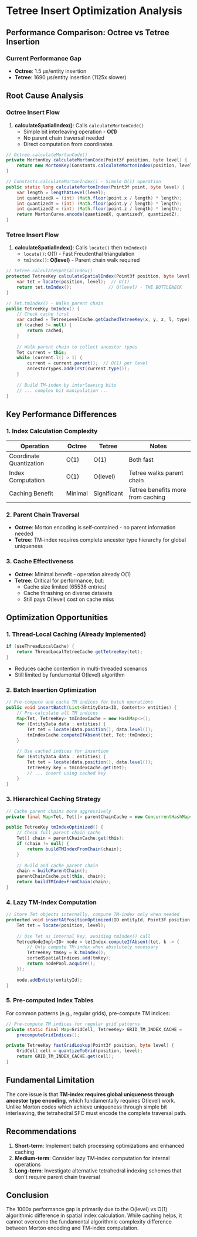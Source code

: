 # Tetree Insert Optimization Analysis

## Performance Comparison: Octree vs Tetree Insertion

### Current Performance Gap
- **Octree**: 1.5 μs/entity insertion
- **Tetree**: 1690 μs/entity insertion (1125x slower)

## Root Cause Analysis

### Octree Insert Flow
1. **calculateSpatialIndex()**: Calls `calculateMortonCode()`
   - Simple bit interleaving operation - **O(1)**
   - No parent chain traversal needed
   - Direct computation from coordinates

```java
// Octree.calculateMortonCode()
private MortonKey calculateMortonCode(Point3f position, byte level) {
    return new MortonKey(Constants.calculateMortonIndex(position, level), level);
}

// Constants.calculateMortonIndex() - Simple O(1) operation
public static long calculateMortonIndex(Point3f point, byte level) {
    var length = lengthAtLevel(level);
    int quantizedX = (int) (Math.floor(point.x / length) * length);
    int quantizedY = (int) (Math.floor(point.y / length) * length);
    int quantizedZ = (int) (Math.floor(point.z / length) * length);
    return MortonCurve.encode(quantizedX, quantizedY, quantizedZ);
}
```

### Tetree Insert Flow
1. **calculateSpatialIndex()**: Calls `locate()` then `tmIndex()`
   - `locate()`: O(1) - Fast Freudenthal triangulation
   - `tmIndex()`: **O(level)** - Parent chain walk required

```java
// Tetree.calculateSpatialIndex()
protected TetreeKey calculateSpatialIndex(Point3f position, byte level) {
    var tet = locate(position, level);  // O(1)
    return tet.tmIndex();              // O(level) - THE BOTTLENECK
}

// Tet.tmIndex() - Walks parent chain
public TetreeKey tmIndex() {
    // Check cache first
    var cached = TetreeLevelCache.getCachedTetreeKey(x, y, z, l, type);
    if (cached != null) {
        return cached;
    }
    
    // Walk parent chain to collect ancestor types
    Tet current = this;
    while (current.l() > 1) {
        current = current.parent();  // O(1) per level
        ancestorTypes.addFirst(current.type());
    }
    
    // Build TM-index by interleaving bits
    // ... complex bit manipulation ...
}
```

## Key Performance Differences

### 1. Index Calculation Complexity
| Operation | Octree | Tetree | Notes |
|-----------|--------|---------|-------|
| Coordinate Quantization | O(1) | O(1) | Both fast |
| Index Computation | O(1) | O(level) | Tetree walks parent chain |
| Caching Benefit | Minimal | Significant | Tetree benefits more from caching |

### 2. Parent Chain Traversal
- **Octree**: Morton encoding is self-contained - no parent information needed
- **Tetree**: TM-index requires complete ancestor type hierarchy for global uniqueness

### 3. Cache Effectiveness
- **Octree**: Minimal benefit - operation already O(1)
- **Tetree**: Critical for performance, but:
  - Cache size limited (65536 entries)
  - Cache thrashing on diverse datasets
  - Still pays O(level) cost on cache miss

## Optimization Opportunities

### 1. Thread-Local Caching (Already Implemented)
```java
if (useThreadLocalCache) {
    return ThreadLocalTetreeCache.getTetreeKey(tet);
}
```
- Reduces cache contention in multi-threaded scenarios
- Still limited by fundamental O(level) algorithm

### 2. Batch Insertion Optimization
```java
// Pre-compute and cache TM indices for batch operations
public void insertBatch(List<EntityData<ID, Content>> entities) {
    // Pre-calculate all TM indices
    Map<Tet, TetreeKey> tmIndexCache = new HashMap<>();
    for (EntityData data : entities) {
        Tet tet = locate(data.position(), data.level());
        tmIndexCache.computeIfAbsent(tet, Tet::tmIndex);
    }
    
    // Use cached indices for insertion
    for (EntityData data : entities) {
        Tet tet = locate(data.position(), data.level());
        TetreeKey key = tmIndexCache.get(tet);
        // ... insert using cached key
    }
}
```

### 3. Hierarchical Caching Strategy
```java
// Cache parent chains more aggressively
private final Map<Tet, Tet[]> parentChainCache = new ConcurrentHashMap<>();

public TetreeKey tmIndexOptimized() {
    // Check full parent chain cache
    Tet[] chain = parentChainCache.get(this);
    if (chain != null) {
        return buildTMIndexFromChain(chain);
    }
    
    // Build and cache parent chain
    chain = buildParentChain();
    parentChainCache.put(this, chain);
    return buildTMIndexFromChain(chain);
}
```

### 4. Lazy TM-Index Computation
```java
// Store Tet objects internally, compute TM-index only when needed
protected void insertAtPositionOptimized(ID entityId, Point3f position, byte level) {
    Tet tet = locate(position, level);
    
    // Use Tet as internal key, avoiding tmIndex() call
    TetreeNodeImpl<ID> node = tetIndex.computeIfAbsent(tet, k -> {
        // Only compute TM-index when absolutely necessary
        TetreeKey tmKey = k.tmIndex();
        sortedSpatialIndices.add(tmKey);
        return nodePool.acquire();
    });
    
    node.addEntity(entityId);
}
```

### 5. Pre-computed Index Tables
For common patterns (e.g., regular grids), pre-compute TM indices:
```java
// Pre-compute TM indices for regular grid patterns
private static final Map<GridCell, TetreeKey> GRID_TM_INDEX_CACHE = 
    precomputeGridIndices();

private TetreeKey fastGridLookup(Point3f position, byte level) {
    GridCell cell = quantizeToGrid(position, level);
    return GRID_TM_INDEX_CACHE.get(cell);
}
```

## Fundamental Limitation

The core issue is that **TM-index requires global uniqueness through ancestor type encoding**, which fundamentally requires O(level) work. Unlike Morton codes which achieve uniqueness through simple bit interleaving, the tetrahedral SFC must encode the complete traversal path.

## Recommendations

1. **Short-term**: Implement batch processing optimizations and enhanced caching
2. **Medium-term**: Consider lazy TM-index computation for internal operations
3. **Long-term**: Investigate alternative tetrahedral indexing schemes that don't require parent chain traversal

## Conclusion

The 1000x performance gap is primarily due to the O(level) vs O(1) algorithmic difference in spatial index calculation. While caching helps, it cannot overcome the fundamental algorithmic complexity difference between Morton encoding and TM-index computation.